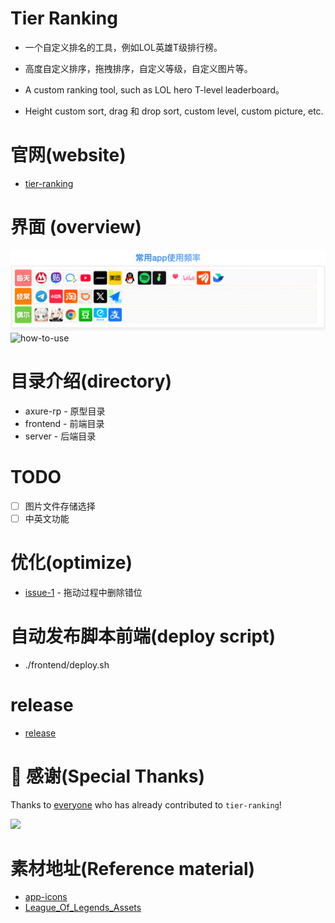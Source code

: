 # Tier Ranking
- 一个自定义排名的工具，例如LOL英雄T级排行榜。  
- 高度自定义排序，拖拽排序，自定义等级，自定义图片等。

- A custom ranking tool, such as LOL hero T-level leaderboard。
-  Height custom sort, drag 和 drop sort, custom level, custom picture, etc.
# 官网(website)
- [tier-ranking](https://miles2048.github.io/tier-ranking/)

# 界面 (overview) 
![home](https://github.com/Miles2048/tier-ranking/blob/main/preview/app-use-times.png)
![how-to-use](https://github.com/Miles2048/tier-ranking/blob/main/preview/simple-maker-demo.gif)

# 目录介绍(directory) 
- axure-rp - 原型目录
- frontend - 前端目录
- server - 后端目录

# TODO
- [ ] 图片文件存储选择
- [ ] 中英文功能

# 优化(optimize)
- [issue-1](https://github.com/Miles2048/tier-ranking/issues/1) - 拖动过程中删除错位 

# 自动发布脚本前端(deploy script)
- ./frontend/deploy.sh

# release
- [release](https://github.com/Miles2048/tier-ranking/releases)

# 💌 感谢(Special Thanks)

Thanks to [everyone](https://github.com/Miles2048/tier-ranking/graphs/contributors) who has already contributed to `tier-ranking`!

<a href="https://github.com/Miles2048/tier-ranking/graphs/contributors">
  <img src="https://contrib.rocks/image?repo=Miles2048/tier-ranking" />
</a>


# 素材地址(Reference material)
- [app-icons](https://appicons.co/?ref=pushkeen)
- [League_Of_Legends_Assets](https://github.com/TheePepS/League_Of_Legends_Assets)


